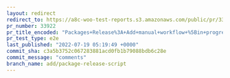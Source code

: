 ```yaml
---
layout: redirect
redirect_to: https://a8c-woo-test-reports.s3.amazonaws.com/public/pr/33922/e2e/index.html
pr_number: 33922
pr_title_encoded: "Packages+Release%3A+Add+manual+workflow+%5Bin+progress%5D"
pr_test_type: e2e
last_published: "2022-07-19 05:19:49 +0000"
commit_sha: c3a5b3752c067283881acd0fb1b79088bdb6c28e
commit_message: "comments"
branch_name: add/package-release-script
---
```

